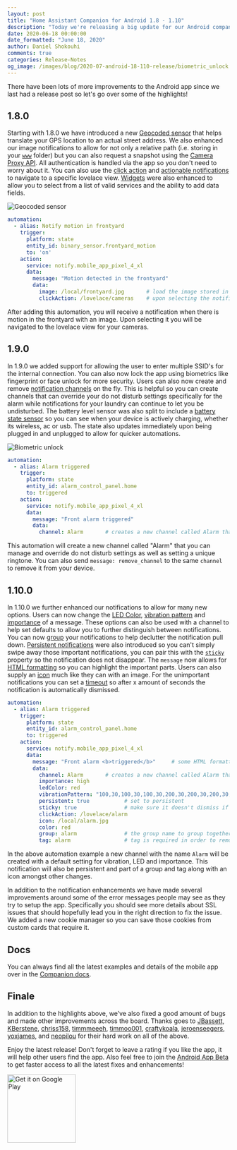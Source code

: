 ```yaml
---
layout: post
title: "Home Assistant Companion for Android 1.8 - 1.10"
description: "Today we're releasing a big update for our Android companion app including lots of improvements to notifications, biometrics support and a new geocoded sensor."
date: 2020-06-18 00:00:00
date_formatted: "June 18, 2020"
author: Daniel Shokouhi
comments: true
categories: Release-Notes
og_image: /images/blog/2020-07-android-18-110-release/biometric_unlock.png
---
```


There have been lots of more improvements to the Android app since we last had a release post so let's go over some of the highlights!

## 1.8.0

Starting with 1.8.0 we have introduced a new [Geocoded sensor](https://companion.home-assistant.io/docs/core/sensors#geocoded-location-sensor) that helps translate your GPS location to an actual street address. We also enhanced our image notifications to allow for not only a relative path (i.e. storing in your [`www`](https://www.home-assistant.io/integrations/http#hosting-files) folder) but you can also request a snapshot using the [Camera Proxy API](https://developers.home-assistant.io/docs/api/rest/#get-apicamera_proxycameraentity_id). All authentication is handled via the app so you don't need to worry about it. You can also use the [click action](https://companion.home-assistant.io/docs/notifications/notifications-basic/#notification-click-action) and [actionable notifications](https://companion.home-assistant.io/docs/notifications/actionable-notifications#building-automations-for-notification-actions) to navigate to a specific lovelace view. [Widgets](https://companion.home-assistant.io/docs/core/android-widgets) were also enhanced to allow you to select from a list of valid services and the ability to add data fields.

![Geocoded sensor](/images/blog/2020-07-android-18-110-release/geocoded_sensor.png)

```yaml
automation:
  - alias: Notify motion in frontyard
    trigger:
      platform: state
      entity_id: binary_sensor.frontyard_motion
      to: 'on'
    action:
      service: notify.mobile_app_pixel_4_xl
      data:
        message: "Motion detected in the frontyard"
        data:
          image: /local/frontyard.jpg       # load the image stored in the www directory
          clickAction: /lovelace/cameras    # upon selecting the notification, navigate to the cameras view
```

After adding this automation, you will receive a notification when there is motion in the frontyard with an image. Upon selecting it you will be navigated to the lovelace view for your cameras.

## 1.9.0

In 1.9.0 we added support for allowing the user to enter multiple SSID's for the internal connection. You can also now lock the app using biometrics like fingerprint or face unlock for more security. Users can also now create and remove [notification channels](https://companion.home-assistant.io/docs/notifications/notifications-basic#notification-channels) on the fly. This is helpful so you can create channels that can override your do not disturb settings specifically for the alarm while notifications for your laundry can continue to let you be undisturbed. The battery level sensor was also split to include a [battery state sensor](https://companion.home-assistant.io/docs/core/sensors#battery-sensors) so you can see when your device is actively charging, whether its wireless, ac or usb. The state also updates immediately upon being plugged in and unplugged to allow for quicker automations.

![Biometric unlock](/images/blog/2020-07-android-18-110-release/biometric_unlock.png)

```yaml
automation:
  - alias: Alarm triggered
    trigger:
      platform: state
      entity_id: alarm_control_panel.home
      to: triggered
    action:
      service: notify.mobile_app_pixel_4_xl
      data:
        message: "Front alarm triggered"
        data:
          channel: Alarm       # creates a new channel called Alarm that you can manage from your device
```

This automation will create a new channel called "Alarm" that you can manage and override do not disturb settings as well as setting a unique ringtone.  You can also send `message: remove_channel` to the same `channel` to remove it from your device.

## 1.10.0

In 1.10.0 we further enhanced our notifications to allow for many new options. Users can now change the [LED Color](https://companion.home-assistant.io/docs/notifications/notifications-basic#notification-led-color), [vibration pattern](https://companion.home-assistant.io/docs/notifications/notifications-basic#notification-vibration-pattern) and [importance](https://companion.home-assistant.io/docs/notifications/notifications-basic#notification-channel-importance) of a message. These options can also be used with a channel to help set defaults to allow you to further distinguish between notifications. You can now [group](https://companion.home-assistant.io/docs/notifications/notifications-basic#thread-id-grouping-notifications) your notifications to help declutter the notification pull down. [Persistent notifications](https://companion.home-assistant.io/docs/notifications/notifications-basic#persistent-notification) were also introduced so you can't simply swipe away those important notifications, you can pair this with the [`sticky`](https://companion.home-assistant.io/docs/notifications/notifications-basic#sticky-notification) property so the notification does not disappear. The `message` now allows for [HTML formatting](https://companion.home-assistant.io/docs/notifications/notifications-basic#notification-message-html-formatting) so you can highlight the important parts. Users can also supply an [icon](https://companion.home-assistant.io/docs/notifications/notifications-basic#notification-icon) much like they can with an image.  For the unimportant notifications you can set a [timeout](https://companion.home-assistant.io/docs/notifications/notifications-basic#notification-timeout) so after x amount of seconds the notification is automatically dismissed.

```yaml
automation:
  - alias: Alarm triggered
    trigger:
      platform: state
      entity_id: alarm_control_panel.home
      to: triggered
    action:
      service: notify.mobile_app_pixel_4_xl
      data:
        message: "Front alarm <b>triggered</b>"     # some HTML formatting to highlight the alert
        data:
          channel: Alarm       # creates a new channel called Alarm that you can manage from your device
          importance: high
          ledColor: red
          vibrationPattern: "100,30,100,30,100,30,200,30,200,30,200,30,100,30,100,30,100"     # SOS vibration pattern
          persistent: true           # set to persistent
          sticky: true               # make sure it doesn't dismiss if selected
          clickAction: /lovelace/alarm
          icon: /local/alarm.jpg
          color: red
          group: alarm               # the group name to group together notifications
          tag: alarm                 # tag is required in order to remove the persistent notification
```

In the above automation example a new channel with the name `Alarm` will be created with a default setting for vibration, LED and importance. This notification will also be persistent and part of a group and tag along with an icon amongst other changes.

In addition to the notification enhancements we have made several improvements around some of the error messages people may see as they try to setup the app. Specifically you should see more details about SSL issues that should hopefully lead you in the right direction to fix the issue. We added a new cookie manager so you can save those cookies from custom cards that require it.

## Docs

You can always find all the latest examples and details of the mobile app over in the [Companion docs](https://companion.home-assistant.io/). 


## Finale

In addition to the highlights above, we’ve also fixed a good amount of bugs and made other improvements across the board. Thanks goes to [JBassett](https://github.com/JBassett), [KBerstene](https://github.com/KBerstene), [chriss158](https://github.com/chriss158), [timmmeeeh](https://github.com/timmmeeeh), [timmoo001](https://github.com/timmoo001), [craftykoala](https://github.com/craftykoala),  [jeroenseegers](https://github.com/jeroenseegers), [yoxjames](https://github.com/yoxjames), and [neopilou](https://github.com/neopilou) for their hard work on all of the above.

Enjoy the latest release! Don't forget to leave a rating if you like the app, it will help other users find the app. Also feel free to join the [Android App Beta](https://play.google.com/apps/testing/io.homeassistant.companion.android) to get faster access to all the latest fixes and enhancements!

<a href="https://play.google.com/store/apps/details?id=io.homeassistant.companion.android"><img alt="Get it on Google Play" src="https://play.google.com/intl/en_gb/badges/static/images/badges/en_badge_web_generic.png" width="155" style='border: 0;box-shadow: none;'></a>
